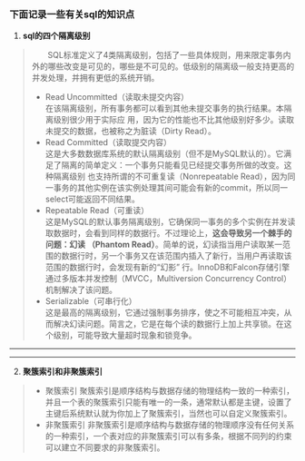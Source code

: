 ### 下面记录一些有关sql的知识点
1. **sql的四个隔离级别**
>&#160; &#160; &#160; &#160;SQL标准定义了4类隔离级别，包括了一些具体规则，用来限定事务内外的哪些改变是可见的，哪些是不可见的。低级别的隔离级一般支持更高的并发处理，并拥有更低的系统开销。
> * Read Uncommitted（读取未提交内容）  
在该隔离级别，所有事务都可以看到其他未提交事务的执行结果。本隔离级别很少用于实际应
用，因为它的性能也不比其他级别好多少。读取未提交的数据，也被称之为脏读（Dirty Read）。
> * Read Committed（读取提交内容）  
这是大多数数据库系统的默认隔离级别（但不是MySQL默认的）。它满足了隔离的简单定义：一个事务只能看见已经提交事务所做的改变。这种隔离级别 也支持所谓的不可重复读（Nonrepeatable Read），因为同一事务的其他实例在该实例处理其间可能会有新的commit，所以同一select可能返回不同结果。
> * Repeatable Read（可重读）  
这是MySQL的默认事务隔离级别，它确保同一事务的多个实例在并发读取数据时，会看到同样的数据行。不过理论上，**这会导致另一个棘手的问题：幻读 （Phantom Read）**。简单的说，幻读指当用户读取某一范围的数据行时，另一个事务又在该范围内插入了新行，当用户再读取该范围的数据行时，会发现有新的“幻影” 行。InnoDB和Falcon存储引擎通过多版本并发控制（MVCC，Multiversion Concurrency Control）机制解决了该问题。
> * Serializable（可串行化）  
这是最高的隔离级别，它通过强制事务排序，使之不可能相互冲突，从而解决幻读问题。简言之，它是在每个读的数据行上加上共享锁。在这个级别，可能导致大量超时现象和锁竞争。

---
---

2. **聚簇索引和非聚簇索引**
> * 聚簇索引      聚簇索引是顺序结构与数据存储的物理结构一致的一种索引，并且一个表的聚簇索引只能有唯一的一条，通常默认都是主键，设置了主键后系统默认就为你加上了聚簇索引，当然也可以自定义聚簇索引。
> * 非聚簇索引      非聚簇索引是顺序结构与数据存储的物理顺序没有任何关系的一种索引，一个表对应的非聚簇索引可以有多条，根据不同列的约束可以建立不同要求的非聚簇索引。
